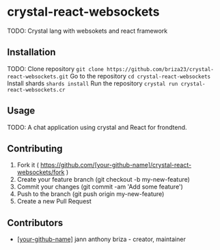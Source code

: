 # crystal-react-websockets

TODO: Crystal lang with websokets and react framework

## Installation

TODO: Clone repository     `git clone https://github.com/briza23/crystal-react-websockets.git`
      Go to the repository `cd crystal-react-websockets`
      Install shards       `shards install`
      Run the repository   `crystal run crystal-react-websockets.cr` 

## Usage

TODO: A chat application using crystal and React for frondtend.

## Contributing

1. Fork it ( https://github.com/[your-github-name]/crystal-react-websockets/fork )
2. Create your feature branch (git checkout -b my-new-feature)
3. Commit your changes (git commit -am 'Add some feature')
4. Push to the branch (git push origin my-new-feature)
5. Create a new Pull Request

## Contributors

- [[your-github-name]](https://github.com/[your-github-name]) jann anthony briza - creator, maintainer
